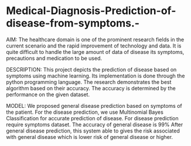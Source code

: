 # Medical-Diagnosis-Prediction-of-disease-from-symptoms.-
AIM:
The healthcare domain is one of the prominent research fields in the current scenario and the rapid improvement of technology and data.
It is quite difficult to handle the large amount of data of disease its symptoms, precautions and medication to be used.

DESCRIPTION:
This project depicts the prediction of disease based on symptoms using machine learning.
Its implementation is done through the python programming language.
The research demonstrates the best algorithm based on their accuracy.
The accuracy is determined by the performance on the given dataset.

MODEL:
We proposed general disease prediction based on symptoms of the patient.
For the disease prediction, we use Multinomial Bayes Classification for accurate prediction of disease.
For disease prediction require symptoms dataset.
The accuracy of general disease is 99%
After general disease prediction, this system able to gives the risk associated with general disease which is lower risk of general disease or higher.
